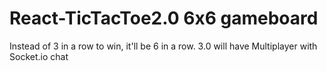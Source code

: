 # React-TicTacToe2.0 6x6 gameboard
Instead of 3 in a row to win, it'll be 6 in a row. 
3.0 will have Multiplayer with Socket.io chat
